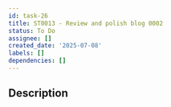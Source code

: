 ```yaml
---
id: task-26
title: ST0013 - Review and polish blog 0002
status: To Do
assignee: []
created_date: '2025-07-08'
labels: []
dependencies: []
---
```


## Description
